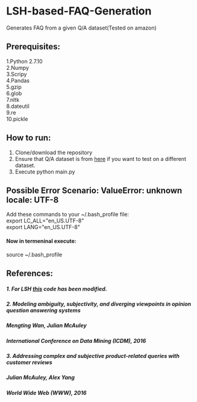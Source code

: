 # LSH-based-FAQ-Generation
Generates FAQ from a given Q/A dataset(Tested on amazon)
  
## Prerequisites:  
1.Python 2.7.10  
2.Numpy   
3.Scripy  
4.Pandas  
5.gzip  
6.glob  
7.nltk     
8.dateutil  
9.re  
10.pickle  


## How to run:
1. Clone/download the repository  
2. Ensure that Q/A dataset is from [here](http://jmcauley.ucsd.edu/data/amazon/qa/) if you want to test on a different dataset.
3. Execute python main.py

## Possible Error Scenario: ValueError: unknown locale: UTF-8
Add these commands to your ~/.bash_profile file:    
export LC_ALL="en_US.UTF-8"    
export LANG="en_US.UTF-8"  
#### Now in termeninal execute:  
source ~/.bash_profile

## References:
##### 1. For LSH [this](https://github.com/brandonrobertz/SparseLSH) code has been modified.
##### 2. Modeling ambiguity, subjectivity, and diverging viewpoints in opinion question answering systems  
##### Mengting Wan, Julian McAuley  
##### International Conference on Data Mining (ICDM), 2016  
##### 3. Addressing complex and subjective product-related queries with customer reviews  
##### Julian McAuley, Alex Yang  
##### World Wide Web (WWW), 2016  

